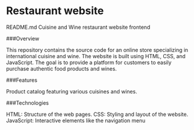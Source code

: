 ﻿# Restaurant website

README.md
Cuisine and Wine restaurant website frontend

###Overview

This repository contains the source code for an online store specializing in international cuisine and wine. The website is built using HTML, CSS, and JavaScript. The goal is to provide a platform for customers to easily purchase authentic food products and wines.

###Features

Product catalog featuring various cuisines and wines.

###Technologies

HTML: Structure of the web pages.
CSS: Styling and layout of the website.
JavaScript: Interactive elements like the navigation menu
  
 
